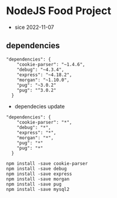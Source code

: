 # NodeJS Food Project

- sice 2022-11-07

## dependencies

```
"dependencies": {
    "cookie-parser": "~1.4.6",
    "debug": "~4.3.4",
    "express": "~4.18.2",
    "morgan": "~1.10.0",
    "pug": "~3.0.2"
    "pug": "^3.0.2"
  }
```

- dependecies update

```
"dependencies": {
    "cookie-parser": "*",
    "debug": "*",
    "express": "*",
    "morgan": "*",
    "pug": "*"
    "pug": "*"
  }
```

```
npm install -save cookie-parser
npm install -save debug
npm install -save express
npm install -save morgan
npm install -save pug
npm install -save mysql2
```
